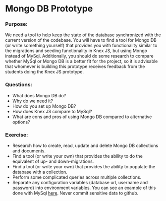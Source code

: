 # Mongo DB Prototype

### Purpose:
We need a tool to help keep the state of the database synchronized with the current version of the codebase. You will have to find a tool for Mongo DB (or write something yourself) that provides you with functionality similar to the migrations and seeding functionality in Knex JS, but using Mongo instead of MySql. Additionally, you should do some research to compare whether MySql or Mongo DB is a better fit for the project, so it is advisable that whomever is building this prototype receives feedback from the students doing the Knex JS prototype.

### Questions:
* What does Mongo DB do?
* Why do we need it?
* How do you set up Mongo DB?
* How does Knex JS compare to MySql?
* What are cons and pros of using Mongo DB compared to alternative options?

### Exercise:
* Research how to create, read, update and delete Mongo DB collections and documents.
* Find a tool (or write your own) that provides the ability to do the equivalent of up- and down-migrations.
* Find a tool (or write your own) that provides the ability to populate the database with a collection.
* Perform some complicated queries across multiple collections.
* Separate any configuration variables (database url, username and password) into environment variables. You can see an example of this done with MySql [here](https://github.com/HackYourFuture-CPH/class03-final-project/compare/set-up-env-variables). Never commit sensitive data to github.
